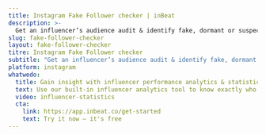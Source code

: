 ```yaml
---
title: Instagram Fake Follower checker | inBeat
description: >-
  Get an influencer’s audience audit & identify fake, dormant or suspect followers to evaluate an influencer’s audience quality. 
slug: fake-follower-checker
layout: fake-follower-checker
titre: Instagram Fake Follower checker
subtitle: "Get an influencer’s audience audit & identify fake, dormant or suspect followers to evaluate an influencer’s audience quality. "
platform: instagram
whatwedo:
  title: Gain insight with influencer performance analytics & statistics
  text: Use our built-in influencer analytics tool to know exactly who you’re working with. Analyse Influencer performance & their past collaborations.
  video: influencer-statistics 
  cta:
    link: https://app.inbeat.co/get-started
    text: Try it now — it's free
---
```

